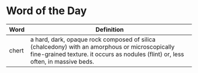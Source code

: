 # Word of the Day

|Word|Definition|
|---|---|
|chert|a hard, dark, opaque rock composed of silica (chalcedony) with an amorphous or microscopically fine-grained texture. it occurs as nodules (flint) or, less often, in massive beds.|